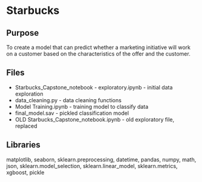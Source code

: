 # Starbucks

## Purpose
To create a model that can predict whether a marketing initiative will work on a customer based on the characteristics of the offer and the customer. 

## Files
* Starbucks_Capstone_notebook - exploratory.ipynb - initial data exploration
* data_cleaning.py - data cleaning functions 
* Model Training.ipynb - training model to classify data
* final_model.sav - pickled classification model
* OLD Starbucks_Capstone_notebook.ipynb - old exploratory file, replaced 

## Libraries
matplotlib, seaborn, sklearn.preprocessing, datetime, pandas, numpy, math, json, sklearn.model_selection, sklearn.linear_model, sklearn.metrics, xgboost, pickle
